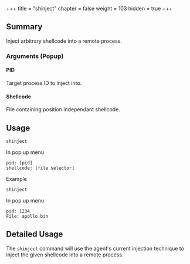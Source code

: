 +++
title = "shinject"
chapter = false
weight = 103
hidden = true
+++

## Summary
Inject arbitrary shellcode into a remote process.

### Arguments (Popup)
#### PID
Target process ID to inject into.

#### Shellcode
File containing position independant shellcode.

## Usage
```
shinject
```
In pop up menu
```
pid: [pid]
shellcode: [file selector]
```

Example
```
shinject
```
In pop up menu
```
pid: 1234
File: apollo.bin
```

## Detailed Usage
The `shinject` command will use the agent's current injection technique to inject the given shellcode into a remote process.
